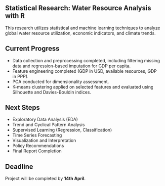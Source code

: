 ## Statistical Research: Water Resource Analysis with R

This research utilizes statistical and machine learning techniques to analyze global water resource utilization, economic indicators, and climate trends.

## Current Progress

- Data collection and preprocessing completed, including filtering missing data and regression-based imputation for GDP per capita.
- Feature engineering completed (GDP in USD, available resources, GDP in PPP).
- PCA conducted for dimensionality assessment.
- K-means clustering applied on selected features and evaluated using Silhouette and Davies-Bouldin indices.

## Next Steps 

- Exploratory Data Analysis (EDA)
- Trend and Cyclical Pattern Analysis
- Supervised Learning (Regression, Classification)
- Time Series Forecasting
- Visualization and Interpretation
- Policy Recommendations
- Final Report Completion

## Deadline

Project will be completed by **14th April**.
